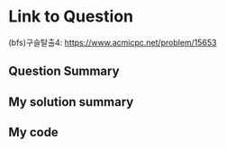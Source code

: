 # Link to Question
(bfs)구슬탈출4: https://www.acmicpc.net/problem/15653
## Question Summary

## My solution summary

## My code

